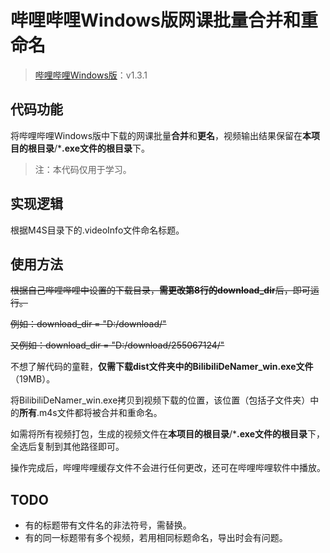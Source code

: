 # 哔哩哔哩Windows版网课批量合并和重命名
> [哔哩哔哩Windows版](https://app.bilibili.com/?spm_id_from=333.880.b_696e7465726e6174696f6e616c486561646572.9)：v1.3.1
## 代码功能
将哔哩哔哩Windows版中下载的网课批量**合并**和**更名**，视频输出结果保留在**本项目的根目录**/***.exe文件的根目录**下。

> 注：本代码仅用于学习。

## 实现逻辑
根据M4S目录下的.videoInfo文件命名标题。

## 使用方法
~~根据自己哔哩哔哩中设置的下载目录，**需更改第8行的download_dir**后，即可运行。~~

~~例如：download_dir = "D:/download/"~~

~~又例如：download_dir = "D:/download/255067124/"~~

不想了解代码的童鞋，**仅需下载dist文件夹中的BilibiliDeNamer_win.exe文件**（19MB）。

将BilibiliDeNamer_win.exe拷贝到视频下载的位置，该位置（包括子文件夹）中的**所有**.m4s文件都将被合并和重命名。

如需将所有视频打包，生成的视频文件在**本项目的根目录**/***.exe文件的根目录**下，全选后复制到其他路径即可。

操作完成后，哔哩哔哩缓存文件不会进行任何更改，还可在哔哩哔哩软件中播放。

## TODO
- 有的标题带有文件名的非法符号，需替换。
- 有的同一标题带有多个视频，若用相同标题命名，导出时会有问题。
